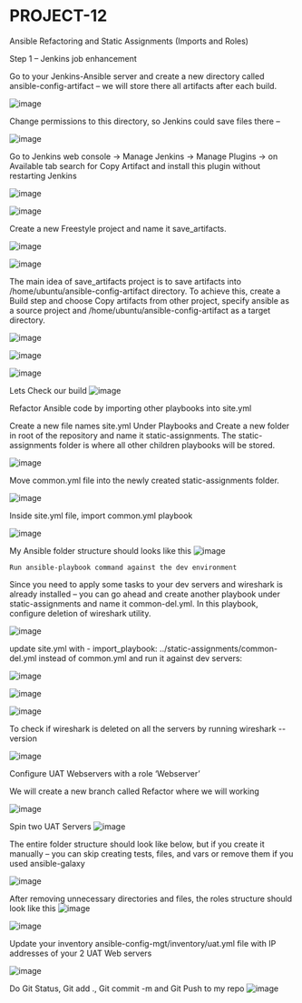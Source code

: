 # PROJECT-12
Ansible Refactoring and Static Assignments (Imports and Roles)


Step 1 – Jenkins job enhancement

Go to your Jenkins-Ansible server and create a new directory called ansible-config-artifact – we will store there all artifacts after each build.

![image](https://user-images.githubusercontent.com/113097621/225572775-9b5baddb-ca86-49b0-ac7a-7da72b139189.png)

Change permissions to this directory, so Jenkins could save files there – 

![image](https://user-images.githubusercontent.com/113097621/225573337-55d92b03-ba45-44c6-abb6-be1ab2d07cc2.png)

Go to Jenkins web console -> Manage Jenkins -> Manage Plugins -> on Available tab search for Copy Artifact and install this plugin without restarting Jenkins

![image](https://user-images.githubusercontent.com/113097621/225574019-658b1d73-5b54-4fd6-94ae-4c5d976897dd.png)

![image](https://user-images.githubusercontent.com/113097621/225574209-81039a96-242a-4473-a2b4-7384c76ec86c.png)

Create a new Freestyle project and name it save_artifacts.

![image](https://user-images.githubusercontent.com/113097621/225575450-14876c13-c4fa-4c35-99e2-8b406ad74db5.png)

![image](https://user-images.githubusercontent.com/113097621/225575558-1beff456-5a57-4277-a686-9ccea72c7ef6.png)

The main idea of save_artifacts project is to save artifacts into /home/ubuntu/ansible-config-artifact directory. To achieve this, create a Build step and choose Copy artifacts from other project, specify ansible as a source project and /home/ubuntu/ansible-config-artifact as a target directory.

![image](https://user-images.githubusercontent.com/113097621/225579869-074accfa-3c75-4ef3-b1d3-1402d51d1bbf.png)

![image](https://user-images.githubusercontent.com/113097621/225586996-854c4004-14da-40aa-8c83-f392b1d13b5f.png)

![image](https://user-images.githubusercontent.com/113097621/225587074-3990864c-7be4-448f-8d6e-62abce670dd7.png)

Lets Check our build
![image](https://user-images.githubusercontent.com/113097621/225608903-66b12195-1ec6-42a5-9959-5a64a2162096.png)

Refactor Ansible code by importing other playbooks into site.yml

Create a new file names site.yml Under Playbooks and Create a new folder in root of the repository and name it static-assignments. The static-assignments folder is where all other children playbooks will be stored. 

![image](https://user-images.githubusercontent.com/113097621/225613990-08a7f899-3895-4cf6-9a6e-44721b58d02f.png)

Move common.yml file into the newly created static-assignments folder.

![image](https://user-images.githubusercontent.com/113097621/225615148-ddc2ff05-dfb9-44a5-8b10-f9c0ceeec728.png)

Inside site.yml file, import common.yml playbook

![image](https://user-images.githubusercontent.com/113097621/225616634-dc764058-4a17-452e-a6a2-e0d4927701d2.png)

My Ansible folder structure should looks like this
![image](https://user-images.githubusercontent.com/113097621/225618639-5eb71a7a-29c4-464a-9358-fb72b591dc95.png)


    Run ansible-playbook command against the dev environment
Since you need to apply some tasks to your dev servers and wireshark is already installed – you can go ahead and create another playbook under static-assignments and name it common-del.yml. In this playbook, configure deletion of wireshark utility.

![image](https://user-images.githubusercontent.com/113097621/225624665-8f66febf-30f1-42c5-88f9-871f9658a406.png)

update site.yml with - import_playbook: ../static-assignments/common-del.yml instead of common.yml and run it against dev servers:

![image](https://user-images.githubusercontent.com/113097621/225626072-c1f753cc-ab61-4487-baf1-9995be25ac92.png)


![image](https://user-images.githubusercontent.com/113097621/226338362-59fe11c0-2af9-4627-ac79-09858b791e66.png)


![image](https://user-images.githubusercontent.com/113097621/226335009-356d7c3c-fa95-4137-91d2-75c9b1fadb61.png)


To check if wireshark is deleted on all the servers by running wireshark --version

![image](https://user-images.githubusercontent.com/113097621/226336772-58fbdc08-0e5b-49db-8371-d241f38f71a5.png)


Configure UAT Webservers with a role ‘Webserver’

We will create a new branch called Refactor where we will working

![image](https://user-images.githubusercontent.com/113097621/226339533-0deff813-65bb-42be-ae38-5010bc00d983.png)

Spin two UAT Servers 
![image](https://user-images.githubusercontent.com/113097621/226354675-83038fc1-8439-4eb1-af5b-94d1eccbb4c2.png)

The entire folder structure should look like below, but if you create it manually – you can skip creating tests, files, and vars or remove them if you used ansible-galaxy

![image](https://user-images.githubusercontent.com/113097621/226360706-da759973-4e80-4331-a544-e11f45c2772d.png)

After removing unnecessary directories and files, the roles structure should look like this
![image](https://user-images.githubusercontent.com/113097621/226361452-25926052-e099-4cc9-b33d-3f185003e2c1.png)


![image](https://user-images.githubusercontent.com/113097621/226360041-f75a9862-6b63-437d-8e55-a96f6059dd99.png)

Update your inventory ansible-config-mgt/inventory/uat.yml file with IP addresses of your 2 UAT Web servers

![image](https://user-images.githubusercontent.com/113097621/226363782-433ad3d1-f212-4312-ad8b-b6ab25feeb32.png)


Do Git Status, Git add ., Git commit -m and Git Push to my repo
![image](https://user-images.githubusercontent.com/113097621/226365048-5009f86b-52a2-44b5-946f-58afd1d6c319.png)
























